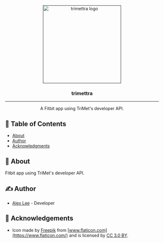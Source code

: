 <p align="center">
  <a href="" rel="noopener">
 <img width=256px height=256px src="https://github.com/alexlee-dev/trimettra/raw/master/trimettra.svg?sanitize=true" alt="trimettra logo"></a>
</p>

<h3 align="center">trimettra</h3>

<div align="center">

<!-- [![NPM Version][npm-image]][npm-url] [![NPM Total Downloads][npm-downloads]][npm-url] [![npm bundle size (minified + gzip)][size-image]][npm-url] [![Coverage Status](https://coveralls.io/repos/github/alexlee-dev/trimettra/badge.svg?branch=master)](https://coveralls.io/github/alexlee-dev/trimettra?branch=master) [![Build Status](https://travis-ci.org/alexlee-dev/trimettra.svg?branch=master)](https://travis-ci.org/alexlee-dev/trimettra.svg?branch=master) -->

</div>

---

<p align="center"> A Fitbit app using TriMet's developer API.
    <br> 
</p>

## 📝 Table of Contents

- [About](#about)
- [Author](#author)
- [Acknowledgments](#acknowledgement)

## 🧐 About <a name="about"></a>

Fitbit app using TriMet's developer API.

## ✍️ Author <a name="author"></a>

- [Alex Lee](https://github.com/alexlee-dev) - Developer

## 🎉 Acknowledgements <a name="acknowledgement"></a>

- Icon made by [Freepik](https://www.freepik.com/) from [www.flaticon.com](https://www.flaticon.com/) and is licensed by [CC 3.0 BY](http://creativecommons.org/licenses/by/3.0/).
<!-- 
[npm-image]: https://img.shields.io/npm/v/trimettra.svg
[npm-downloads]: https://img.shields.io/npm/dt/trimettra.svg
[npm-url]: https://www.npmjs.com/package/trimettra
[size-image]: https://img.shields.io/bundlephobia/minzip/trimettra.svg
[trimettra-icon]: https://github.com/alexlee-dev/trimettra/raw/master/trimettra.png -->

